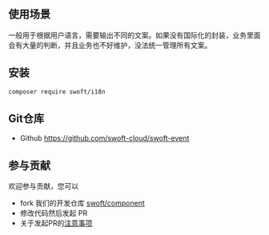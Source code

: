 ## 使用场景

一般用于根据用户语言，需要输出不同的文案。如果没有国际化的封装，业务里面会有大量的判断，并且业务也不好维护，没法统一管理所有文案。

## 安装

```bash
composer require swoft/i18n
```

## Git仓库

- Github https://github.com/swoft-cloud/swoft-event

## 参与贡献

欢迎参与贡献，您可以

- fork 我们的开发仓库 [swoft/component](https://github.com/swoft-cloud/swoft-component)
- 修改代码然后发起 PR
- 关于发起PR的[注意事项](https://github.com/swoft-cloud/swoft/issues/829)
